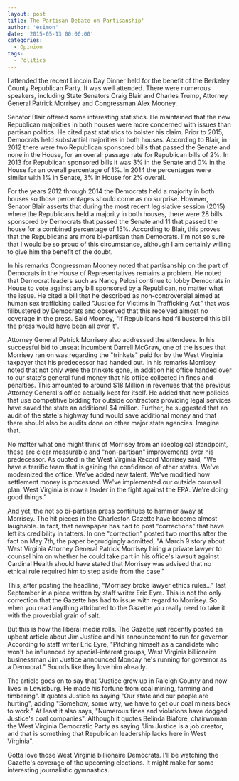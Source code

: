```yaml
---
layout: post
title: The Partisan Debate on Partisanship'
author: 'esimon'
date: '2015-05-13 00:00:00'
categories:
  - Opinion
tags:
  - Politics
---
```

I attended the recent Lincoln Day Dinner held for the benefit of the Berkeley County Republican Party. It was well attended. There were numerous speakers, including State Senators Craig Blair and Charles Trump, Attorney General Patrick Morrisey and Congressman Alex Mooney. 

Senator Blair offered some interesting statistics. He maintained that the new Republican majorities in both houses were more concerned with issues than partisan politics. He cited past statistics to bolster his claim. Prior to 2015, Democrats held substantial majorities in both houses. According to Blair, in 2012 there were two Republican sponsored bills that passed the Senate and none in the House, for an overall passage rate for Republican bills of 2%. In 2013 for Republican sponsored bills it was 3% in the Senate and 0% in the House for an overall percentage of 1%. In 2014 the percentages were similar with 1% in Senate, 3% in House for 2% overall. 

For the years 2012 through 2014 the Democrats held a majority in both houses so those percentages should come as no surprise. However, Senator Blair asserts that during the most recent legislative session (2015) where the Republicans held a majority in both houses, there were 28 bills sponsored by Democrats that passed the Senate and 11 that passed the house for a combined percentage of 15%. According to Blair, this proves that the Republicans are more bi-partisan than Democrats. I'm not so sure that I would be so proud of this circumstance, although I am certainly willing to give him the benefit of the doubt. 

In his remarks Congressman Mooney noted that partisanship on the part of Democrats in the House of Representatives remains a problem. He noted that Democrat leaders such as Nancy Pelosi continue to lobby Democrats in House to vote against any bill sponsored by a Republican, no matter what the issue. He cited a bill that he described as non-controversial aimed at human sex trafficking called "Justice for Victims in Trafficking Act" that was filibustered by Democrats and observed that this received almost no coverage in the press. Said Mooney, "if Republicans had filibustered this bill the press would have been all over it". 

Attorney General Patrick Morrisey also addressed the attendees. In his successful bid to unseat incumbent Darrell McGraw, one of the issues that Morrisey ran on was regarding the "trinkets" paid for by the West Virginia taxpayer that his predecessor had handed out. In his remarks Morrisey noted that not only were the trinkets gone, in addition his office handed over to our state's general fund money that his office collected in fines and penalties. This amounted to around $18 Million in revenues that the previous Attorney General's office actually kept for itself. He added that new policies that use competitive bidding for outside contractors providing legal services have saved the state an additional $4 million. Further, he suggested that an audit of the state's highway fund would save additional money and that there should also be audits done on other major state agencies. Imagine that. 

No matter what one might think of Morrisey from an ideological standpoint, these are clear measurable and "non-partisan" improvements over his predecessor. As quoted in the West Virginia Record Morrisey said, "We have a terrific team that is gaining the confidence of other states. We've modernized the office. We've added new talent. We've modified how settlement money is processed. We've implemented our outside counsel plan. West Virginia is now a leader in the fight against the EPA. We're doing good things."

And yet, the not so bi-partisan press continues to hammer away at Morrisey. The hit pieces in the Charleston Gazette have become almost laughable. In fact, that newspaper has had to post "corrections" that have left its credibility in tatters. In one "correction" posted two months after the fact on May 7th, the paper begrudgingly admitted, "A March 9 story about West Virginia Attorney General Patrick Morrisey hiring a private lawyer to counsel him on whether he could take part in his office's lawsuit against Cardinal Health should have stated that Morrisey was advised that no ethical rule required him to step aside from the case."  

This, after posting the headline, "Morrisey broke lawyer ethics rules…" last September in a piece written by staff writer Eric Eyre. This is not the only correction that the Gazette has had to issue with regard to Morrisey. So when you read anything attributed to the Gazette you really need to take it with the proverbial grain of salt. 

But this is how the liberal media rolls. The Gazette just recently posted an upbeat article about Jim Justice and his announcement to run for governor. According to staff writer Eric Eyre, "Pitching himself as a candidate who won't be influenced by special-interest groups, West Virginia billionaire businessman Jim Justice announced Monday he's running for governor as a Democrat." Sounds like they love him already. 

The article goes on to say that "Justice grew up in Raleigh County and now lives in Lewisburg. He made his fortune from coal mining, farming and timbering". It quotes Justice as saying "Our state and our people are hurting", adding "Somehow, some way, we have to get our coal miners back to work." At least it also says, "Numerous fines and violations have dogged Justice's coal companies". Although it quotes Belinda Biafore, chairwoman the West Virginia Democratic Party as saying "Jim Justice is a job creator, and that is something that Republican leadership lacks here in West Virginia". 

Gotta love those West Virginia billionaire Democrats. I'll be watching the Gazette's coverage of the upcoming elections. It might make for some interesting journalistic gymnastics. 

